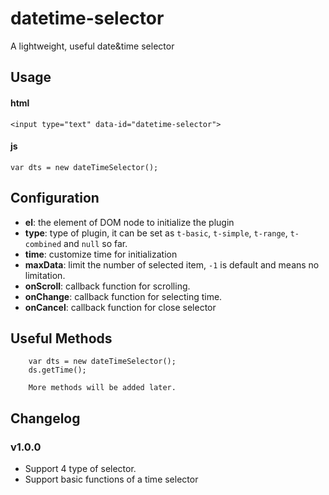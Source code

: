 # datetime-selector
A lightweight, useful date&time selector

## Usage

#### html

`<input type="text" data-id="datetime-selector">`

#### js

`var dts = new dateTimeSelector();`

## Configuration

- **el**: the element of DOM node to initialize the plugin
- **type**: type of plugin, it can be set as `t-basic`, `t-simple`, `t-range`, `t-combined` and `null` so far.
- **time**: customize time for initialization
- **maxData**: limit the number of selected item, `-1` is default and means no limitation.
- **onScroll**: callback function for scrolling.
- **onChange**: callback function for selecting time.
- **onCancel**: callback function for close selector

## Useful Methods
```
	var dts = new dateTimeSelector();
	ds.getTime();

    More methods will be added later.
```

## Changelog

### v1.0.0
- Support 4 type of selector.
- Support basic functions of a time selector
